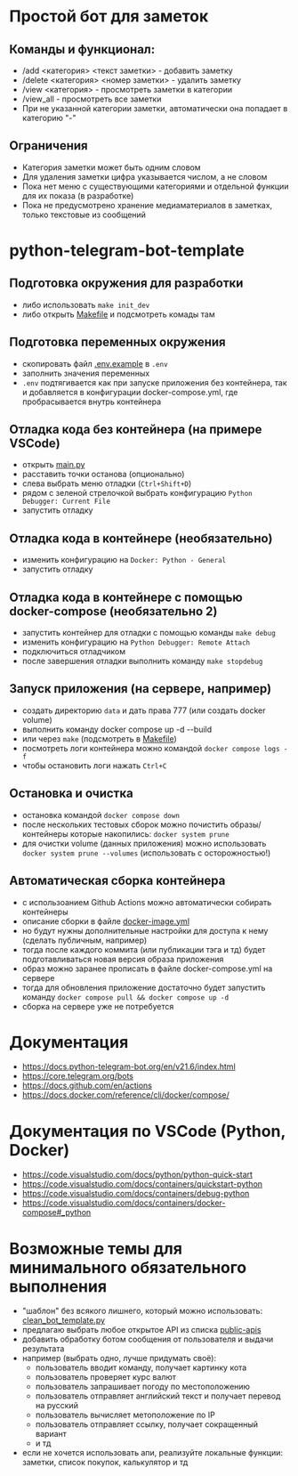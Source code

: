 # Простой бот для заметок
## Команды и функционал:
- /add <категория> <текст заметки> - добавить заметку
- /delete <категория> <номер заметки> - удалить заметку
- /view <категория> - просмотреть заметки в категории
- /view_all - просмотреть все заметки
- При не указанной категории заметки, автоматически она попадает в категорию "-"


## Ограничения
- Категория заметки может быть одним словом
- Для удаления заметки цифра указывается числом, а не словом
- Пока нет меню с существующими категориями и отдельной функции для их показа (в разработке)
- Пока не предусмотрено хранение медиаматериалов в заметках, только текстовые из сообщений




# python-telegram-bot-template

## Подготовка окружения для разработки
- либо использовать `make init_dev`
- либо открыть [Makefile](Makefile) и подсмотреть комады там

## Подготовка переменных окружения 
- скопировать файл [.env.example](.env.example) в `.env`
- заполнить значения переменных
- `.env` подтягивается как при запуске приложения без контейнера, так и добавляется в конфигурации docker-compose.yml, где пробрасывается внутрь контейнера

## Отладка кода без контейнера (на примере VSCode)
- открыть [main.py](main.py)
- расставить точки останова (опционально)
- слева выбрать меню отладки (`Ctrl+Shift+D`)
- рядом с зеленой стрелочкой выбрать конфигурацию  `Python Debugger: Current File`
- запустить отладку

## Отладка кода в контейнере (необязательно)
- изменить конфигурацию на `Docker: Python - General`
- запустить отладку

## Отладка кода в контейнере с помощью docker-compose (необязательно 2)
- запустить контейнер для отладки с помощью команды `make debug`
- изменить конфигурацию на `Python Debugger: Remote Attach`
- подключиться отладчиком
- после завершения отладки выполнить команду `make stopdebug`

## Запуск приложения (на сервере, например)
- создать директорию `data` и дать права 777 (или создать docker volume)
- выполнить команду docker compose up -d --build
- или через `make` (подсмотреть в [Makefile](Makefile))
- посмотреть логи контейнера можно командой `docker compose logs -f`
- чтобы остановить логи нажать `Ctrl+C`

## Остановка и очистка
- остановка командой `docker compose down`
- после нескольких тестовых сборок можно почистить образы/контейнеры которые накопились: `docker system prune`
- для очистки volume (данных приложения) можно использовать `docker system prune --volumes` (использовать с осторожностью!)

## Автоматическая сборка контейнера
- с использоанием Github Actions можно автоматически собирать контейнеры
- описание сборки в файле [docker-image.yml](.github/workflows/docker-image.yml)
- но будут нужны дополнительные настройки для доступа к нему (сделать публичным, например)
- тогда после каждого коммита (или публикации тэга и тд) будет подготавливаться новая версия образа приложения
- образ можно заранее прописать в файле docker-compose.yml на сервере
- тогда для обновления приложение достаточно будет запустить команду `docker compose pull && docker compose up -d`
- сборка на сервере уже не потребуется

# Документация
- https://docs.python-telegram-bot.org/en/v21.6/index.html
- https://core.telegram.org/bots
- https://docs.github.com/en/actions
- https://docs.docker.com/reference/cli/docker/compose/

# Документация по VSCode (Python, Docker)
- https://code.visualstudio.com/docs/python/python-quick-start
- https://code.visualstudio.com/docs/containers/quickstart-python
- https://code.visualstudio.com/docs/containers/debug-python
- https://code.visualstudio.com/docs/containers/docker-compose#_python

# Возможные темы для минимального обязательного выполнения
- "шаблон" без всякого лишнего, который можно использовать: [clean_bot_template.py](clean_bot_template.py)
- предлагаю выбрать любое открытое API из списка [public-apis](https://github.com/public-apis/public-apis)
- добавить обработку ботом сообщения от пользователя и выдачи результата
- например (выбрать одно, лучше придумать своё):
  - пользователь вводит команду, получает картинку кота
  - пользователь проверяет курс валют
  - пользователь запрашивает погоду по местоположению
  - пользователь отправляет английский текст и получает перевод на русский
  - пользователь вычисляет метоположение по IP
  - пользователь отправляет ссылку, получает сокращенный вариант
  - и тд
- если не хочется использовать апи, реализуйте локальные функции: заметки, список покупок, калькулятор и тд
